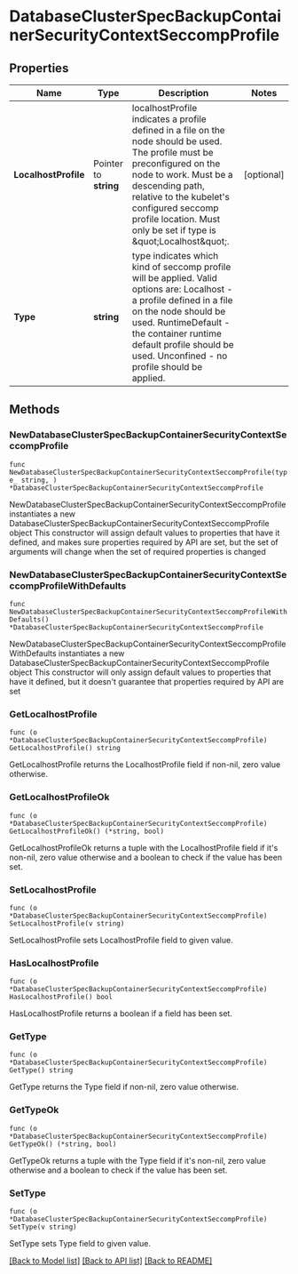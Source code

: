 # DatabaseClusterSpecBackupContainerSecurityContextSeccompProfile

## Properties

Name | Type | Description | Notes
------------ | ------------- | ------------- | -------------
**LocalhostProfile** | Pointer to **string** | localhostProfile indicates a profile defined in a file on the node should be used. The profile must be preconfigured on the node to work. Must be a descending path, relative to the kubelet&#39;s configured seccomp profile location. Must only be set if type is \&quot;Localhost\&quot;. | [optional] 
**Type** | **string** | type indicates which kind of seccomp profile will be applied. Valid options are:   Localhost - a profile defined in a file on the node should be used. RuntimeDefault - the container runtime default profile should be used. Unconfined - no profile should be applied. | 

## Methods

### NewDatabaseClusterSpecBackupContainerSecurityContextSeccompProfile

`func NewDatabaseClusterSpecBackupContainerSecurityContextSeccompProfile(type_ string, ) *DatabaseClusterSpecBackupContainerSecurityContextSeccompProfile`

NewDatabaseClusterSpecBackupContainerSecurityContextSeccompProfile instantiates a new DatabaseClusterSpecBackupContainerSecurityContextSeccompProfile object
This constructor will assign default values to properties that have it defined,
and makes sure properties required by API are set, but the set of arguments
will change when the set of required properties is changed

### NewDatabaseClusterSpecBackupContainerSecurityContextSeccompProfileWithDefaults

`func NewDatabaseClusterSpecBackupContainerSecurityContextSeccompProfileWithDefaults() *DatabaseClusterSpecBackupContainerSecurityContextSeccompProfile`

NewDatabaseClusterSpecBackupContainerSecurityContextSeccompProfileWithDefaults instantiates a new DatabaseClusterSpecBackupContainerSecurityContextSeccompProfile object
This constructor will only assign default values to properties that have it defined,
but it doesn't guarantee that properties required by API are set

### GetLocalhostProfile

`func (o *DatabaseClusterSpecBackupContainerSecurityContextSeccompProfile) GetLocalhostProfile() string`

GetLocalhostProfile returns the LocalhostProfile field if non-nil, zero value otherwise.

### GetLocalhostProfileOk

`func (o *DatabaseClusterSpecBackupContainerSecurityContextSeccompProfile) GetLocalhostProfileOk() (*string, bool)`

GetLocalhostProfileOk returns a tuple with the LocalhostProfile field if it's non-nil, zero value otherwise
and a boolean to check if the value has been set.

### SetLocalhostProfile

`func (o *DatabaseClusterSpecBackupContainerSecurityContextSeccompProfile) SetLocalhostProfile(v string)`

SetLocalhostProfile sets LocalhostProfile field to given value.

### HasLocalhostProfile

`func (o *DatabaseClusterSpecBackupContainerSecurityContextSeccompProfile) HasLocalhostProfile() bool`

HasLocalhostProfile returns a boolean if a field has been set.

### GetType

`func (o *DatabaseClusterSpecBackupContainerSecurityContextSeccompProfile) GetType() string`

GetType returns the Type field if non-nil, zero value otherwise.

### GetTypeOk

`func (o *DatabaseClusterSpecBackupContainerSecurityContextSeccompProfile) GetTypeOk() (*string, bool)`

GetTypeOk returns a tuple with the Type field if it's non-nil, zero value otherwise
and a boolean to check if the value has been set.

### SetType

`func (o *DatabaseClusterSpecBackupContainerSecurityContextSeccompProfile) SetType(v string)`

SetType sets Type field to given value.



[[Back to Model list]](../README.md#documentation-for-models) [[Back to API list]](../README.md#documentation-for-api-endpoints) [[Back to README]](../README.md)



